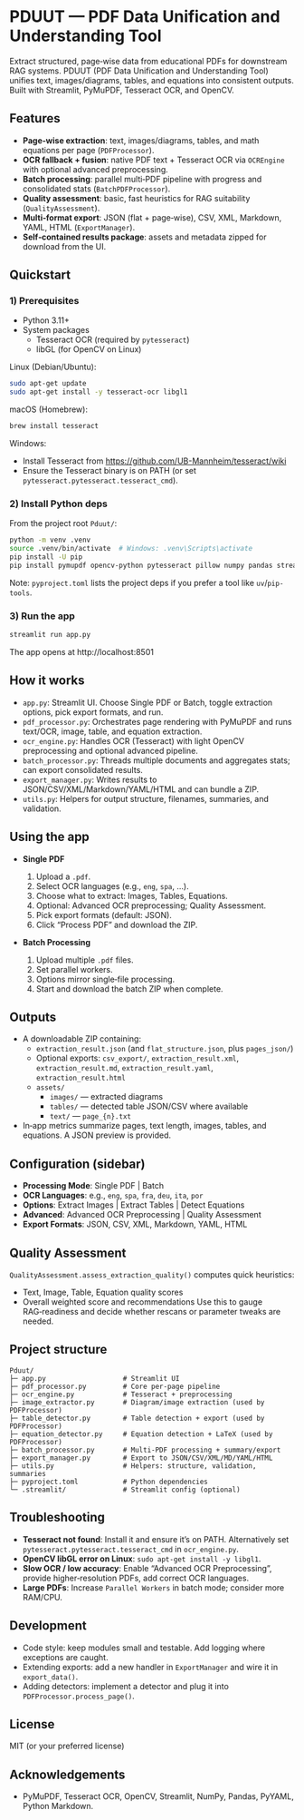 # PDUUT — PDF Data Unification and Understanding Tool

Extract structured, page‑wise data from educational PDFs for downstream RAG systems. PDUUT (PDF Data Unification and Understanding Tool) unifies text, images/diagrams, tables, and equations into consistent outputs. Built with Streamlit, PyMuPDF, Tesseract OCR, and OpenCV.

## Features
- **Page‑wise extraction**: text, images/diagrams, tables, and math equations per page (`PDFProcessor`).
- **OCR fallback + fusion**: native PDF text + Tesseract OCR via `OCREngine` with optional advanced preprocessing.
- **Batch processing**: parallel multi‑PDF pipeline with progress and consolidated stats (`BatchPDFProcessor`).
- **Quality assessment**: basic, fast heuristics for RAG suitability (`QualityAssessment`).
- **Multi‑format export**: JSON (flat + page‑wise), CSV, XML, Markdown, YAML, HTML (`ExportManager`).
- **Self‑contained results package**: assets and metadata zipped for download from the UI.

## Quickstart

### 1) Prerequisites
- Python 3.11+
- System packages
  - Tesseract OCR (required by `pytesseract`)
  - libGL (for OpenCV on Linux)

Linux (Debian/Ubuntu):
```bash
sudo apt-get update
sudo apt-get install -y tesseract-ocr libgl1
```

macOS (Homebrew):
```bash
brew install tesseract
```

Windows:
- Install Tesseract from https://github.com/UB-Mannheim/tesseract/wiki
- Ensure the Tesseract binary is on PATH (or set `pytesseract.pytesseract.tesseract_cmd`).

### 2) Install Python deps
From the project root `Pduut/`:
```bash
python -m venv .venv
source .venv/bin/activate  # Windows: .venv\Scripts\activate
pip install -U pip
pip install pymupdf opencv-python pytesseract pillow numpy pandas streamlit pyyaml markdown
```
Note: `pyproject.toml` lists the project deps if you prefer a tool like `uv`/`pip-tools`.

### 3) Run the app
```bash
streamlit run app.py
```
The app opens at http://localhost:8501

## How it works
- `app.py`: Streamlit UI. Choose Single PDF or Batch, toggle extraction options, pick export formats, and run.
- `pdf_processor.py`: Orchestrates page rendering with PyMuPDF and runs text/OCR, image, table, and equation extraction.
- `ocr_engine.py`: Handles OCR (Tesseract) with light OpenCV preprocessing and optional advanced pipeline.
- `batch_processor.py`: Threads multiple documents and aggregates stats; can export consolidated results.
- `export_manager.py`: Writes results to JSON/CSV/XML/Markdown/YAML/HTML and can bundle a ZIP.
- `utils.py`: Helpers for output structure, filenames, summaries, and validation.

## Using the app
- **Single PDF**
  1. Upload a `.pdf`.
  2. Select OCR languages (e.g., `eng`, `spa`, ...).
  3. Choose what to extract: Images, Tables, Equations.
  4. Optional: Advanced OCR preprocessing; Quality Assessment.
  5. Pick export formats (default: JSON).
  6. Click “Process PDF” and download the ZIP.

- **Batch Processing**
  1. Upload multiple `.pdf` files.
  2. Set parallel workers.
  3. Options mirror single‑file processing.
  4. Start and download the batch ZIP when complete.

## Outputs
- A downloadable ZIP containing:
  - `extraction_result.json` (and `flat_structure.json`, plus `pages_json/`)
  - Optional exports: `csv_export/`, `extraction_result.xml`, `extraction_result.md`, `extraction_result.yaml`, `extraction_result.html`
  - `assets/`
    - `images/` — extracted diagrams
    - `tables/` — detected table JSON/CSV where available
    - `text/` — `page_{n}.txt`
- In‑app metrics summarize pages, text length, images, tables, and equations. A JSON preview is provided.

## Configuration (sidebar)
- **Processing Mode**: Single PDF | Batch
- **OCR Languages**: e.g., `eng`, `spa`, `fra`, `deu`, `ita`, `por`
- **Options**: Extract Images | Extract Tables | Detect Equations
- **Advanced**: Advanced OCR Preprocessing | Quality Assessment
- **Export Formats**: JSON, CSV, XML, Markdown, YAML, HTML

## Quality Assessment
`QualityAssessment.assess_extraction_quality()` computes quick heuristics:
- Text, Image, Table, Equation quality scores
- Overall weighted score and recommendations
Use this to gauge RAG‑readiness and decide whether rescans or parameter tweaks are needed.

## Project structure
```
Pduut/
├─ app.py                   # Streamlit UI
├─ pdf_processor.py         # Core per‑page pipeline
├─ ocr_engine.py            # Tesseract + preprocessing
├─ image_extractor.py       # Diagram/image extraction (used by PDFProcessor)
├─ table_detector.py        # Table detection + export (used by PDFProcessor)
├─ equation_detector.py     # Equation detection + LaTeX (used by PDFProcessor)
├─ batch_processor.py       # Multi‑PDF processing + summary/export
├─ export_manager.py        # Export to JSON/CSV/XML/MD/YAML/HTML
├─ utils.py                 # Helpers: structure, validation, summaries
├─ pyproject.toml           # Python dependencies
└─ .streamlit/              # Streamlit config (optional)
```

## Troubleshooting
- **Tesseract not found**: Install it and ensure it’s on PATH. Alternatively set `pytesseract.pytesseract.tesseract_cmd` in `ocr_engine.py`.
- **OpenCV libGL error on Linux**: `sudo apt-get install -y libgl1`.
- **Slow OCR / low accuracy**: Enable “Advanced OCR Preprocessing”, provide higher‑resolution PDFs, add correct OCR languages.
- **Large PDFs**: Increase `Parallel Workers` in batch mode; consider more RAM/CPU.

## Development
- Code style: keep modules small and testable. Add logging where exceptions are caught.
- Extending exports: add a new handler in `ExportManager` and wire it in `export_data()`.
- Adding detectors: implement a detector and plug it into `PDFProcessor.process_page()`.

## License
MIT (or your preferred license)

## Acknowledgements
- PyMuPDF, Tesseract OCR, OpenCV, Streamlit, NumPy, Pandas, PyYAML, Python Markdown.

